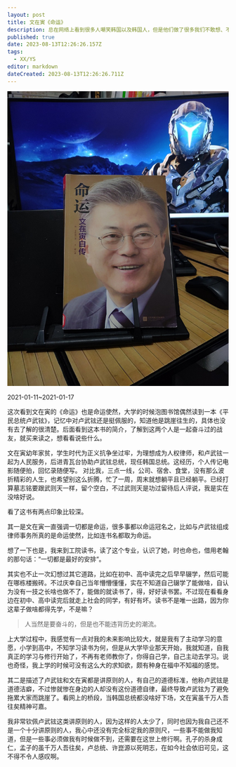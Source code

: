 ```yaml
---
layout: post
title: 文在寅《命运》
description: 总在网络上看到很多人嘲笑韩国以及韩国人，但是他们做了很多我们不敢想、不敢做之事。
published: true
date: 2023-08-13T12:26:26.157Z
tags:
  - XX/YS
editor: markdown
dateCreated: 2023-08-13T12:26:26.711Z
---
```



![封面](/XX/归档/2021/2021-01-11-00307-文在寅《命运》/assets/my.jpg)


2021-01-11~2021-01-17

这次看到文在寅的《命运》也是命运使然，大学的时候泡图书馆偶然读到一本《平民总统卢武铉》，记忆中对卢武铉还是挺佩服的，知道他是跳崖往生的，具体也没有去了解的很清楚。后面看到这本书的简介，了解到这两个人是一起奋斗过的战友，就买来读之，想看看说些什么。

文在寅幼年家贫，学生时代为正义抗争坐过牢，为理想成为人权律师，和卢武铉一起为人民服务，后进青瓦台协助卢武铉总统，现任韩国总统。这经历，个人传记电影随便拍，回忆录随便写。
对比我，三点一线，公司、宿舍、食堂，没有那么波折精彩的人生，也希望别这么折腾，忙了一周，周末就想躺平且已经躺平。已经打算墓志铭要跟武则天一样，留个空白，不过武则天是功过留待后人评说，我是实在没啥好说。


看了这书有两点印象比较深。

其一是文在寅一直强调一切都是命运，很多事都以命运冠名之，比如与卢武铉组成律师事务所真的是命运使然，比如连书名都取为命运。

想了一下也是，我来到工院读书，读了这个专业，认识了她，时也命也，借用老翰的那句话：“一切都是最好的安排“。

其实也不止一次幻想过其它道路，比如在初中、高中读完之后早早辍学，然后可能在哪栋楼搬砖。不过庆幸自己当年懵懵懂懂，实在不知道自己辍学了能做啥，自认为没有一技之长啥也做不了，能做的就读书了，得，好好读书罢。不过现在看看身边在初中、高中读完后就走上社会的同学，有好有坏。读书不是唯一出路，因为你这辈子做啥都得先学，不是嘛？

> 人当然是要奋斗的，但是也不能违背历史的潮流。

上大学过程中，我感觉有一点对我的未来影响比较大，就是我有了主动学习的意愿，小学到高中，不知学习读书为何，但是从大学毕业那天开始，我就知道，自我真正的学习与修行开始了，不再有老师教你了，你得自己学，自己主动去学习。说也奇怪，我上学的时候可没有这么大的求知欲，颇有种身在福中不知福的感觉。


其二是描述了卢武铉和文在寅都是讲原则的人，有自己的道德标准，他称卢武铉是道德洁癖，不过惨就惨在身边的人却没有这份道德自律，最终导致卢武铉为了避免拖累大家而跳崖了。看网上的桥段，当韩国总统都没啥好下场，文在寅虽千万人吾往矣精神可嘉。

我非常钦佩卢武铉这类讲原则的人，因为这样的人太少了，同时也因为我自己还不是一个十分讲原则的人，我心中还没有完全标定我的原则尺，一些事不能做我知道，但是一些事必须做我有时候做不到，还需要在这世上修行啊。孔子的杀身成仁，孟子的虽千万人吾往矣，卢总统、许崑源以死明志，在如今社会依旧可见，这不得不令人感叹啊。

